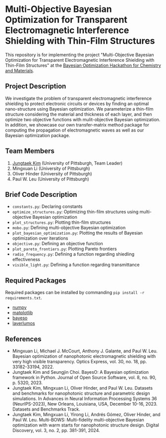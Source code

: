 # Multi-Objective Bayesian Optimization for Transparent Electromagnetic Interference Shielding with Thin-Film Structures

This repository is for implementing the project "Multi-Objective Bayesian Optimization for Transparent Electromagnetic Interference Shielding with Thin-Film Structures" at the [Bayesian Optimization Hackathon for Chemistry and Materials](https://ac-bo-hackathon.github.io/).

## Project Description

We investigate the problem of transparent electromagnetic interference shielding to protect electronic circuits or devices by finding an optimal nano-structure using Bayesian optimization. We parameterize a thin-film structure considering the material and thickness of each layer, and then optimize two objective functions with mulit-objective Bayesian optimization. In addition, we showcase our own transfer-matrix method package for computing the propagation of electromagnetic waves as well as our Bayesian optimization package.

## Team Members

1. [Jungtaek Kim](https://jungtaekkim.github.io/) (University of Pittsburgh, Team Leader)
2. Mingxuan Li (University of Pittsburgh)
3. Oliver Hinder (University of Pittsburgh)
4. Paul W. Leu (University of Pittsburgh)

## Brief Code Description

- `constants.py`: Declaring constants
- `optimize_structures.py`: Optimizing thin-film structures using multi-objective Bayesian optimization
- `plot_structures.py`: Plotting thin-film structures
- `mobo.py`: Defining multi-objective Bayesian optimization
- `plot_bayesian_optimization.py`: Plotting the results of Bayesian optimization over iterations
- `objective.py`: Defining an objective function
- `plot_pareto_frontiers.py`: Plotting Pareto frontiers
- `radio_frequency.py`: Defining a function regarding shiedling effectiveness
- `visible_light.py`: Defining a function regarding transmittance

## Required Packages

Required packages can be installed by commanding `pip install -r requirements.txt`.

- [numpy](https://github.com/numpy/numpy)
- [matplotlib](https://github.com/matplotlib/matplotlib)
- [bayeso](https://github.com/jungtaekkim/bayeso)
- [layerlumos](https://github.com/Mil152/LayerLumos/tree/main)

## References

- Mingxuan Li, Michael J. McCourt, Anthony J. Galante, and Paul W. Leu. Bayesian optimization of nanophotonic electromagnetic shielding with very high visible transparency. Optics Express, vol. 30, no. 18, pp. 33182-33194, 2022.
- Jungtaek Kim and Seungjin Choi. BayesO: A Bayesian optimization framework in Python. Journal of Open Source Software, vol. 8, no. 90, p. 5320, 2023.
- Jungtaek Kim, Mingxuan Li, Oliver Hinder, and Paul W. Leu. Datasets and benchmarks for nanophotonic structure and parametric design simulations. In Advances in Neural Information Processing Systems 36 (NeurIPS-2023), New Orleans, Louisiana, USA, December 10-16, 2023. Datasets and Benchmarks Track.
- Jungtaek Kim, Mingxuan Li, Yirong Li, Andrés Gómez, Oliver Hinder, and Paul W. Leu. Multi-BOWS: Multi-fidelity multi-objective Bayesian optimization with warm starts for nanophotonic structure design. Digital Discovery, vol. 3, no. 2, pp. 381-391, 2024.
